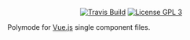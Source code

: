 <p align="center">
  <a href="https://travis-ci.org/akirak/poly-vue"><img src="https://travis-ci.org/akirak/poly-vue.svg?branch=master" alt="Travis Build"/></a>
  <a href="http://www.gnu.org/licenses/gpl-3.0.txt"><img src="https://img.shields.io/badge/license-GPL_3-green.svg" alt="License GPL 3" /></a>
  <!-- <a href="https://melpa.org/#/poly-org"><img alt="MELPA" src="https://melpa.org/packages/poly-org-badge.svg"/></a> -->
</p>

Polymode for [Vue.js](https://vuejs.org) single component files.
